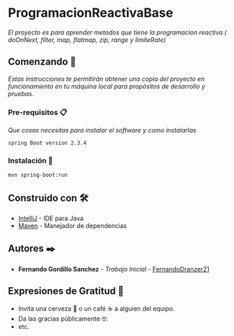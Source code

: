 # ProgramacionReactivaBase

_El proyecto es para aprender metodos que tiene la programacion reactiva ( doOnNext, filter, map, flatmap, zip, range y limiteRate)_

## Comenzando 🚀

_Estas instrucciones te permitirán obtener una copia del proyecto en funcionamiento en tu máquina local para propósitos de desarrollo y pruebas._

### Pre-requisitos 📋

_Que cosas necesitas para instalar el software y como instalarlas_


```
spring Boot version 2.3.4
```

### Instalación 🔧
```bash
mvn spring-boot:run
```

## Construido con 🛠️


* [IntelliJ](https://www.jetbrains.com/es-es/idea/) - IDE para Java
* [Maven](https://maven.apache.org/) - Manejador de dependencias

## Autores ✒️

* **Fernando Gordillo Sanchez** - *Trabajo Inicial* - [FernandoDranzer21](https://github.com/FernandoDranzer21)

## Expresiones de Gratitud 🎁

* Invita una cerveza 🍺 o un café ☕ a alguien del equipo. 
* Da las gracias públicamente 🤓.
* etc.
